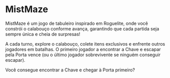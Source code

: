 # MistMaze

MistMaze é um jogo de tabuleiro inspirado em Roguelite, onde você constrói o calabouço conforme avança, garantindo que cada partida seja sempre única e cheia de surpresas!

A cada turno, explore o calabouço, colete itens exclusivos e enfrente outros jogadores em batalhas. O primeiro jogador a encontrar a Chave e escapar pela Porta vence (ou o último jogador sobrevivente se ninguém conseguir escapar).

Você consegue encontrar a Chave e chegar à Porta primeiro?
